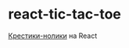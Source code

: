 # react-tic-tac-toe

[Крестики-нолики](https://julia-fedulova.github.io/react-tic-tac-toe/)  на React
